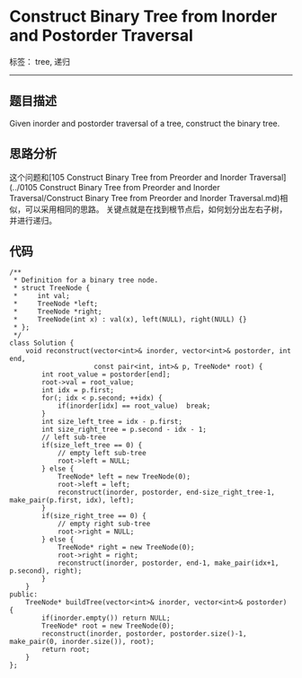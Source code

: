 ﻿# Construct Binary Tree from Inorder and Postorder Traversal

标签： tree, 递归

---

## 题目描述
Given inorder and postorder traversal of a tree, construct the binary tree.
## 思路分析
这个问题和[105 Construct Binary Tree from Preorder and Inorder Traversal](../0105 Construct Binary Tree from Preorder and Inorder Traversal/Construct Binary Tree from Preorder and Inorder Traversal.md)相似，可以采用相同的思路。
关键点就是在找到根节点后，如何划分出左右子树，并进行递归。
## 代码
```
/**
 * Definition for a binary tree node.
 * struct TreeNode {
 *     int val;
 *     TreeNode *left;
 *     TreeNode *right;
 *     TreeNode(int x) : val(x), left(NULL), right(NULL) {}
 * };
 */
class Solution {
    void reconstruct(vector<int>& inorder, vector<int>& postorder, int end, 
                     const pair<int, int>& p, TreeNode* root) {
        int root_value = postorder[end];
        root->val = root_value;
        int idx = p.first;
        for(; idx < p.second; ++idx) {
            if(inorder[idx] == root_value)  break;
        }
        int size_left_tree = idx - p.first;
        int size_right_tree = p.second - idx - 1;
        // left sub-tree
        if(size_left_tree == 0) {
            // empty left sub-tree
            root->left = NULL;
        } else {
            TreeNode* left = new TreeNode(0);
            root->left = left;
            reconstruct(inorder, postorder, end-size_right_tree-1, make_pair(p.first, idx), left);
        }
        if(size_right_tree == 0) {
            // empty right sub-tree
            root->right = NULL;
        } else {
            TreeNode* right = new TreeNode(0);
            root->right = right;
            reconstruct(inorder, postorder, end-1, make_pair(idx+1, p.second), right);
        }
    }
public:
    TreeNode* buildTree(vector<int>& inorder, vector<int>& postorder) {
        if(inorder.empty()) return NULL;
        TreeNode* root = new TreeNode(0);
        reconstruct(inorder, postorder, postorder.size()-1, make_pair(0, inorder.size()), root);
        return root;
    }
};
```



